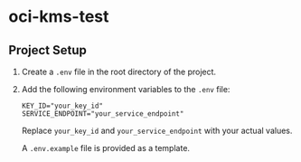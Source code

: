 # oci-kms-test

## Project Setup

1.  Create a `.env` file in the root directory of the project.
2.  Add the following environment variables to the `.env` file:

    ```
    KEY_ID="your_key_id"
    SERVICE_ENDPOINT="your_service_endpoint"
    ```

    Replace `your_key_id` and `your_service_endpoint` with your actual values.

    A `.env.example` file is provided as a template.